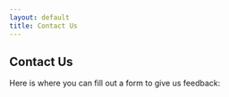 ```yaml
---
layout: default
title: Contact Us
---
```


## Contact Us

Here is where you can fill out a form to give us feedback:

